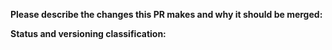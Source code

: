 **Please describe the changes this PR makes and why it should be merged:**

**Status and versioning classification:**

<!--
Please move lines that apply to you out of the comment:
- Code changes have been tested against the Engine API, or there are no code changes
- I know how to update typings and have done so, or typings don't need updating
- This PR changes the library's interface (methods or parameters added)
- This PR includes breaking changes (methods removed or renamed, parameters moved or removed)
- This PR **only** includes non-code changes, like changes to documentation, README, etc.
-->